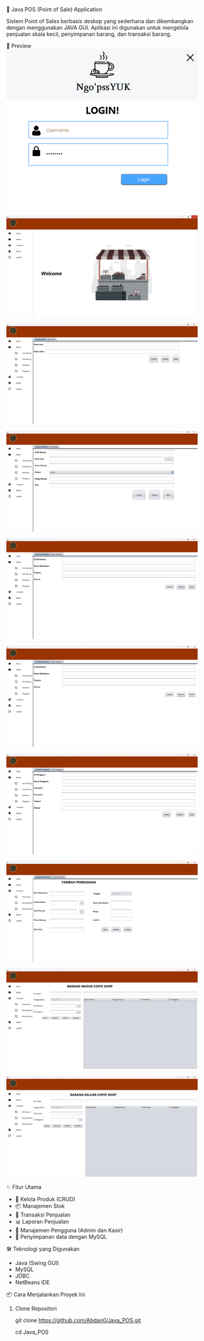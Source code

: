 💼 Java POS (Point of Sale) Application

Sistem Point of Sales berbasis deskop yang sederhana dan dikembangkan dengan menggunakan JAVA GUI. Aplikasi ini digunakan untuk mengelola penjualan skala kecil, penyimpanan barang, dan transaksi barang.

📸 Preview
![Preview Login](Preview/Login-POS.png)

![Preview Login](Preview/MainMenu-POS.png)

![Preview Jenis Barang](Preview/JenisBarang-POS.png)

![Preview Data Barang](Preview/DataBarang-POS.png)

![Preview Distributor](Preview/Distributor-POS.png)

![Preview Distributor](Preview/Distributor-POS.png)

![Preview Pengguna](Preview/Pengguna-POS.png)

![Preview Pemesanan](Preview/Pemesanan-POS.png)

![Preview Barang Masuk](Preview/BarangMasuk-POS.png)

![Preview Barang Keluar](Preview/BarangKeluar-POS.png)

✨ Fitur Utama

- 🛒 Kelola Produk (CRUD)
- 📦 Manajemen Stok
- 🧾 Transaksi Penjualan
- 📊 Laporan Penjualan
- 👥 Manajemen Pengguna (Admin dan Kasir)
- 💾 Penyimpanan data dengan MySQL

🛠️ Teknologi yang Digunakan

- Java (Swing GUI)
- MySQL
- JDBC
- NetBeans IDE

📦 Cara Menjalankan Proyek Ini

1. Clone Repositori
   
   git clone https://github.com/Abdan0/Java_POS.git
   
   cd Java_POS
